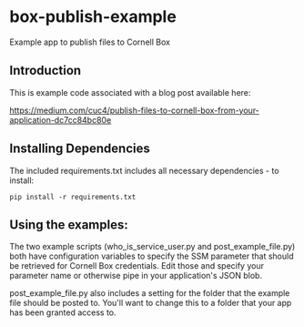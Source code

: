 # box-publish-example
Example app to publish files to Cornell Box

## Introduction
This is example code associated with a blog post available here:

https://medium.com/cuc4/publish-files-to-cornell-box-from-your-application-dc7cc84bc80e

## Installing Dependencies
The included requirements.txt includes all necessary dependencies - to install:
``` 
pip install -r requirements.txt
```

## Using the examples:

The two example scripts (who_is_service_user.py and post_example_file.py) both have configuration variables to specify the SSM parameter
that should be retrieved for Cornell Box credentials.  Edit those and specify your parameter name or otherwise pipe in your application's JSON blob.

post_example_file.py also includes a setting for the folder that the example file should be posted to.  You'll want to change this to a folder that your app
has been granted access to.
